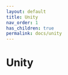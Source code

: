 ```yaml
---
layout: default
title: Unity
nav_order: 1
has_children: true
permalink: docs/unity
---
```


# Unity

